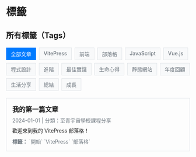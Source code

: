 # 標籤

## 所有標籤（Tags）

<div class="tag-buttons">
  <a href="#" class="tag-button active" data-tag="all">全部文章</a>
  <a href="#" class="tag-button" data-tag="vitepress">VitePress</a>
  <a href="#" class="tag-button" data-tag="frontend">前端</a>
  <a href="#" class="tag-button" data-tag="blog">部落格</a>
  <a href="#" class="tag-button" data-tag="javascript">JavaScript</a>
  <a href="#" class="tag-button" data-tag="vue">Vue.js</a>
  <a href="#" class="tag-button" data-tag="programming">程式設計</a>
  <a href="#" class="tag-button" data-tag="advanced">進階</a>
  <a href="#" class="tag-button" data-tag="best-practices">最佳實踐</a>
  <a href="#" class="tag-button" data-tag="experience">生命心得</a>
  <!-- <a href="#" class="tag-button" data-tag="framework">框架</a> -->
  <a href="#" class="tag-button" data-tag="static-site">靜態網站</a>
  <a href="#" class="tag-button" data-tag="yearly-review">年度回顧</a>
  <a href="#" class="tag-button" data-tag="life-sharing">生活分享</a>
  <a href="#" class="tag-button" data-tag="summary">總結</a>
  <a href="#" class="tag-button" data-tag="growth">成長</a>
</div>

<div id="articles-container">
  
  <div class="article-item" data-tags="vitepress blog 開始 VitePress 部落格">
    <h3><a href="/posts/20250601-daily-note.md">我的第一篇文章</a></h3>
    <p class="article-meta">2024-01-01 | 分類：至青宇宙學校課程分享</p>
    <p class="article-excerpt">歡迎來到我的 VitePress 部落格！</p>
    <p class="article-tags"><strong>標籤：</strong> `開始` `VitePress` `部落格`</p>
  </div>

</div>

<script>
// 檢查是否在瀏覽器環境中
if (typeof window !== 'undefined' && typeof document !== 'undefined') {
  // 獲取 URL 參數的函數
  function getURLParameter(name) {
    const urlParams = new URLSearchParams(window.location.search);
    return urlParams.get(name);
  }

  // 全域函數來設置標籤篩選功能
  function setupTagFilter() {
    const tagButtons = document.querySelectorAll('.tag-button');
    const articleItems = document.querySelectorAll('.article-item');

    console.log('Setting up tag filter. Tags:', tagButtons.length, 'Articles:', articleItems.length);

    if (tagButtons.length === 0 || articleItems.length === 0) {
      console.log('Elements not found, will retry...');
      return false;
    }

    // 移除現有的事件監聽器（防止重複綁定）
    tagButtons.forEach(button => {
      const newButton = button.cloneNode(true);
      button.parentNode.replaceChild(newButton, button);
    });

    // 重新獲取元素並添加事件監聽器
    const freshTagButtons = document.querySelectorAll('.tag-button');
    
    freshTagButtons.forEach(button => {
      button.addEventListener('click', function(e) {
        e.preventDefault();
        const selectedTag = this.getAttribute('data-tag');
        console.log('Tag clicked:', selectedTag);
        
        // 更新 URL - 使用 query parameter 而不是 hash
        if (selectedTag === 'all') {
          window.history.pushState(null, null, window.location.pathname);
        } else {
          window.history.pushState(null, null, `${window.location.pathname}?tag=${encodeURIComponent(selectedTag)}`);
        }
        
        // 執行篩選
        filterArticlesByTag(selectedTag, freshTagButtons, articleItems);
      });
    });
    
    // 檢查 URL parameter 或 hash 並初始化篩選
    let initialTag = getURLParameter('tag'); // 優先使用 query parameter
    if (!initialTag) {
      initialTag = window.location.hash.substring(1); // 備用：使用 hash
    }
    
    if (initialTag) {
      filterArticlesByTag(initialTag, freshTagButtons, articleItems);
    }
    
    return true;
  }

  // 根據標籤篩選文章的函數
  function filterArticlesByTag(selectedTag, tagButtons, articleItems) {
    // 移除所有 active 狀態
    tagButtons.forEach(button => button.classList.remove('active'));
    
    // 找到對應的標籤按鈕並設為 active
    let activeButton = null;
    tagButtons.forEach(button => {
      const buttonTag = button.getAttribute('data-tag');
      if (buttonTag === selectedTag || 
          (buttonTag === 'vitepress' && selectedTag === 'VitePress') ||
          (buttonTag === 'blog' && selectedTag === '部落格')) {
        button.classList.add('active');
        activeButton = button;
      }
    });
    
    // 如果沒找到對應標籤，默認選中「全部文章」
    if (!activeButton) {
      tagButtons.forEach(button => {
        if (button.getAttribute('data-tag') === 'all') {
          button.classList.add('active');
          selectedTag = 'all';
        }
      });
    }
    
    // 篩選文章
    articleItems.forEach(item => {
      const articleTags = item.getAttribute('data-tags') || '';
      if (selectedTag === 'all' || 
          articleTags.includes(selectedTag.toLowerCase()) ||
          (selectedTag === 'VitePress' && articleTags.includes('vitepress')) ||
          (selectedTag === '部落格' && articleTags.includes('blog')) ||
          (selectedTag === '開始' && articleTags.includes('start'))) {
        item.style.display = 'block';
      } else {
        item.style.display = 'none';
      }
    });
  }

  // 監聽瀏覽器前進後退
  function handlePopState() {
    const tag = getURLParameter('tag') || window.location.hash.substring(1);
    const tagButtons = document.querySelectorAll('.tag-button');
    const articleItems = document.querySelectorAll('.article-item');
    
    if (tagButtons.length > 0 && articleItems.length > 0) {
      filterArticlesByTag(tag || 'all', tagButtons, articleItems);
    }
  }

  // 多種初始化方式確保功能可以正常運行
  (function() {
    // 立即嘗試初始化
    if (document.readyState === 'complete') {
      setupTagFilter();
    }

    // DOMContentLoaded 事件
    if (document.readyState === 'loading') {
      document.addEventListener('DOMContentLoaded', setupTagFilter);
    }

    // 頁面完全載入後
    window.addEventListener('load', setupTagFilter);

    // 監聽瀏覽器前進後退
    window.addEventListener('popstate', handlePopState);

    // 使用 setTimeout 作為備用方案
    setTimeout(() => {
      if (!setupTagFilter()) {
        // 如果第一次失敗，再試一次
        setTimeout(() => {
          if (!setupTagFilter()) {
            // 最後一次嘗試
            setTimeout(setupTagFilter, 2000);
          }
        }, 1000);
      }
    }, 300);

    // 監聽 VitePress 路由變化（如果存在）
    if (typeof window !== 'undefined' && window.addEventListener) {
      // 監聽可能的路由變化
      const originalPushState = history.pushState;
      const originalReplaceState = history.replaceState;
      
      history.pushState = function() {
        originalPushState.apply(history, arguments);
        setTimeout(() => {
          setupTagFilter();
          handlePopState();
        }, 100);
      };
      
      history.replaceState = function() {
        originalReplaceState.apply(history, arguments);
        setTimeout(() => {
          setupTagFilter();
          handlePopState();
        }, 100);
      };
    }
  })();
}
</script>

<style>
.tag-buttons {
  display: flex;
  flex-wrap: wrap;
  gap: 8px;
  margin: 20px 0;
}

.tag-button {
  background-color: #f8f9fa;
  color: #6c757d;
  padding: 6px 12px;
  border-radius: 0;
  text-decoration: none;
  font-size: 14px;
  font-weight: 500;
  transition: all 0.2s ease;
  border: 1px solid #dee2e6;
  cursor: pointer;
}

.tag-button:hover {
  background-color: #007bff;
  color: white;
  border-color: #007bff;
  text-decoration: none;
}

.tag-button.active {
  background-color: #007bff;
  color: white;
  border-color: #007bff;
  text-decoration: none;
}

.article-item {
  margin-bottom: 24px;
  padding: 16px;
  border: 1px solid #e1e5e9;
  border-radius: 0;
  transition: all 0.2s ease;
}

.article-item:hover {
  border-color: #007bff;
  box-shadow: 0 2px 8px rgba(0, 123, 255, 0.1);
}

.article-item h3 {
  margin: 0 0 8px 0;
  font-size: 18px;
}

.article-item h3 a {
  color: var(--vp-c-brand);
  text-decoration: none;
}

.article-item h3 a:hover {
  text-decoration: underline;
}

.article-meta {
  color: #6c757d;
  font-size: 14px;
  margin: 0 0 8px 0;
}

.article-excerpt {
  color: var(--vp-c-text-1);
  line-height: 1.6;
  margin: 0 0 8px 0;
}

.article-tags {
  color: #6c757d;
  font-size: 14px;
  margin: 0;
}

/* 深色模式 */
.dark .tag-button {
  background-color: var(--vp-c-bg-mute);
  color: var(--vp-c-text-2);
  border-color: var(--vp-c-divider);
}

.dark .tag-button:hover,
.dark .tag-button.active {
  background-color: #007bff;
  color: white;
  border-color: #007bff;
}

.dark .article-item {
  border-color: var(--vp-c-divider);
}

.dark .article-item:hover {
  border-color: #007bff;
}

.dark .article-meta,
.dark .article-tags {
  color: var(--vp-c-text-2);
}

/* 響應式設計 */
@media (max-width: 768px) {
  .tag-buttons {
    gap: 6px;
  }
  
  .tag-button {
    font-size: 13px;
    padding: 5px 10px;
  }
  
  .article-item {
    padding: 12px;
  }
  
  .article-item h3 {
    font-size: 16px;
  }
}
</style> 
